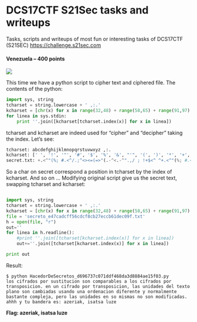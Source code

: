 # DCS17CTF S21Sec tasks and writeups
Tasks, scripts and writeups of most fun or interesting tasks of DCS17CTF (S21SEC)
https://challenge.s21sec.com

#### Venezuela – 400 points

![](https://i0.wp.com/blogs.tunelko.com/wp-content/uploads/2017/05/VENEZUELA.jpg?w=847&ssl=1)

This time we have a python script to cipher text and ciphered file. The contents of the python:

```python
import sys, string
tcharset = string.lowercase + ' ,:.'
kcharset = [chr(x) for x in range(32,48) + range(58,65) + range(91,97) + range(123,127)]
for linea in sys.stdin:
    print ''.join([kcharset[tcharset.index(x)] for x in linea])
```

tcharset and kcharset are indeed used for “cipher” and “decipher” taking the index. Let’s see:

```python
tcharset: abcdefghijklmnopqrstuvwxyz ,:. 
kcharset: [' ', '!', '"', '#', '$', '%', '&', "'", '(', ')', '*', '+', ',', '-', '.', '/', ':', ';', '<', '=', '>', '?', '@', '[', '\\', ']', '^', '_', '`', '{', '|', '}', '~']
secret.txt: +.<^"(%; #.<^/.;^<><=(=>"(.-^<.-^".,/ ; !+$<^ ^+.<^"(%; #.<^/.;^=; -</.<("(.-{^$-^>-^"(%; #.^/.;^=; -</.<("(.-_^+ <^>-(# #$<^#$+^=$[=.^/+ -.^<.-^" ,!( # <^>< -#.^>- ^.;#$- "(.-^#(%$;$-=$^\^-.;, +,$-=$^! <= -=$^".,/+$) _^/$;.^+ <^>-(# #$<^$-^<.^,(<, <^-.^<.-^,.#(%(" # <{^ '''^\^=>^! -#$; ^$<`^ ]$;( *_^(< =< ^+>]

```
So a char on secret correspond a position in tcharset by the index of kcharset. And so on ... Modifying original script give us the secret text, swapping tcharset and kcharset:
```python 

import sys, string
tcharset = string.lowercase + ' ,:.'
kcharset = [chr(x) for x in range(32,48) + range(58,65) + range(91,97) + range(123,127)]
file = 'secreto_e47cadcff56cdcf8cb27eccb61dec09f.txt'
h = open(file, "r")
out=''
for linea in h.readline():
    #print ''.join([tcharset[kcharset.index(x)] for x in linea])
    out+=''.join([tcharset[kcharset.index(x)] for x in linea])

print out
```
Result:
```
$ python HacedorDeSecretos_d696737c071ddf468da3d8884ae15f03.py 
los cifrados por sustitucion son comparables a los cifrados por transposicion. en un cifrado por transposicion, las unidades del texto plano son cambiadas usando una ordenacion diferente y normalmente bastante compleja, pero las unidades en so mismas no son modificadas. ahhh y tu bandera es: azeriak, isatsa luze
```



**Flag: azeriak, isatsa luze**